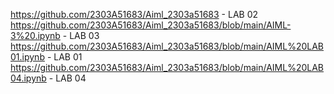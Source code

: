 https://github.com/2303A51683/Aiml_2303a51683 - LAB 02
https://github.com/2303A51683/Aiml_2303a51683/blob/main/AIML-3%20.ipynb - LAB 03
https://github.com/2303A51683/Aiml_2303a51683/blob/main/AIML%20LAB01.ipynb - LAB 01
https://github.com/2303A51683/Aiml_2303a51683/blob/main/AIML%20LAB04.ipynb - LAB 04
